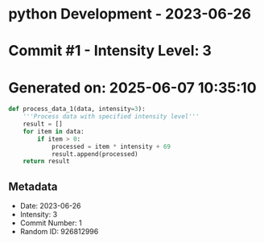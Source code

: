 ﻿# python Development - 2023-06-26
# Commit #1 - Intensity Level: 3
# Generated on: 2025-06-07 10:35:10
```python
def process_data_1(data, intensity=3):
    '''Process data with specified intensity level'''
    result = []
    for item in data:
        if item > 0:
            processed = item * intensity + 69
            result.append(processed)
    return result
```
## Metadata
- Date: 2023-06-26
- Intensity: 3
- Commit Number: 1
- Random ID: 926812996
